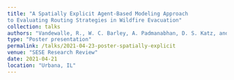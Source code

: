 ```yaml
---
title: "A Spatially Explicit Agent-Based Modeling Approach
to Evaluating Routing Strategies in Wildfire Evacuation"
collection: talks
authors: "Vandewalle, R., W. C. Barley, A. Padmanabhan, D. S. Katz, and S. Wang."
type: "Poster presentation"
permalink: /talks/2021-04-23-poster-spatially-explicit
venue: "SESE Research Review"
date: 2021-04-21
location: "Urbana, IL"
---
```


